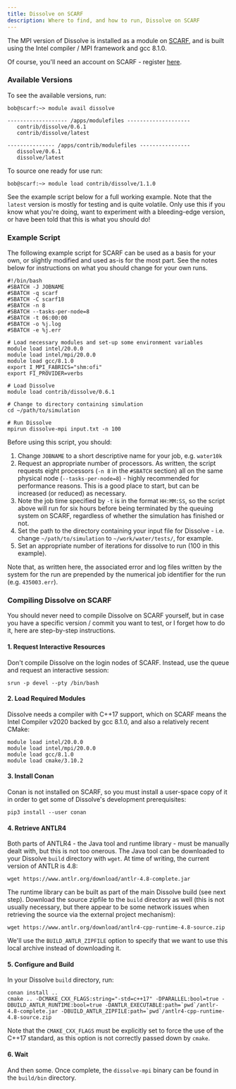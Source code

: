 ```yaml
---
title: Dissolve on SCARF
description: Where to find, and how to run, Dissolve on SCARF
---
```


The MPI version of Dissolve is installed as a module on [SCARF](https://www.scarf.rl.ac.uk), and is built using the Intel compiler / MPI framework and gcc 8.1.0.

Of course, you'll need an account on SCARF - register [here](https://www.scarf.rl.ac.uk/registration.html).

### Available Versions

To see the available versions, run:

```
bob@scarf:~> module avail dissolve

------------------- /apps/modulefiles --------------------
   contrib/dissolve/0.6.1
   contrib/dissolve/latest

--------------- /apps/contrib/modulefiles ----------------
   dissolve/0.6.1
   dissolve/latest
```

To source one ready for use run:

```
bob@scarf:~> module load contrib/dissolve/1.1.0
```

See the example script below for a full working example. Note that the `latest` version is mostly for testing and is quite volatile. Only use this if you know what you're doing, want to experiment with a bleeding-edge version, or have been told that this is what you should do!

### Example Script

The following example script for SCARF can be used as a basis for your own, or slightly modified and used as-is for the most part. See the notes below for instructions on what you should change for your own runs.

```
#!/bin/bash
#SBATCH -J JOBNAME
#SBATCH -q scarf
#SBATCH -C scarf18
#SBATCH -n 8
#SBATCH --tasks-per-node=8
#SBATCH -t 06:00:00
#SBATCH -o %j.log
#SBATCH -e %j.err

# Load necessary modules and set-up some environment variables
module load intel/20.0.0
module load intel/mpi/20.0.0
module load gcc/8.1.0
export I_MPI_FABRICS="shm:ofi"
export FI_PROVIDER=verbs

# Load Dissolve
module load contrib/dissolve/0.6.1

# Change to directory containing simulation
cd ~/path/to/simulation

# Run Dissolve
mpirun dissolve-mpi input.txt -n 100
```

Before using this script, you should:
1. Change `JOBNAME` to a short descriptive name for your job, e.g. `water10k`
2. Request an appropriate number of processors. As written, the script requests eight processors (`-n 8` in the `#SBATCH` section) all on the same physical node (`--tasks-per-node=8`) - highly recommended for performance reasons. This is a good place to start, but can be increased (or reduced) as necessary.
3. Note the job time specified by `-t` is in the format `HH:MM:SS`, so the script above will run for six hours before being terminated by the queuing system on SCARF, regardless of whether the simulation has finished or not.
4. Set the path to the directory containing your input file for Dissolve - i.e. change `~/path/to/simulation` to `~/work/water/tests/`, for example.
5. Set an appropriate number of iterations for dissolve to run (100 in this example).

Note that, as written here, the associated error and log files written by the system for the run are prepended by the numerical job identifier for the run (e.g. `435003.err`).

### Compiling Dissolve on SCARF

You should never need to compile Dissolve on SCARF yourself, but in case you have a specific version / commit you want to test, or I forget how to do it, here are step-by-step instructions.

#### 1. Request Interactive Resources

Don't compile Dissolve on the login nodes of SCARF. Instead, use the queue and request an interactive session:

```
srun -p devel --pty /bin/bash
```

#### 2. Load Required Modules

Dissolve needs a compiler with C++17 support, which on SCARF means the Intel Compiler v2020 backed by gcc 8.1.0, and also a relatively recent CMake:

```
module load intel/20.0.0
module load intel/mpi/20.0.0
module load gcc/8.1.0
module load cmake/3.10.2
```

#### 3. Install Conan

Conan is not installed on SCARF, so you must install a user-space copy of it in order to get some of Dissolve's development prerequisites:

```
pip3 install --user conan
```

#### 4. Retrieve ANTLR4

Both parts of ANTLR4 - the Java tool and runtime library - must be manually dealt with, but this is not too onerous. The Java tool can be downloaded to your Dissolve `build` directory with `wget`. At time of writing, the current version of ANTLR is 4.8:

```
wget https://www.antlr.org/download/antlr-4.8-complete.jar
```

The runtime library can be built as part of the main Dissolve build (see next step). Download the source zipfile to the `build` directory as well (this is not usually necessary, but there appear to be some network issues when retrieving the source via the external project mechanism):

```
wget https://www.antlr.org/download/antlr4-cpp-runtime-4.8-source.zip
```

We'll use the `BUILD_ANTLR_ZIPFILE` option to specify that we want to use this local archive instead of downloading it.

#### 5. Configure and Build

In your Dissolve `build` directory, run:

```
conan install ..
cmake .. -DCMAKE_CXX_FLAGS:string="-std=c++17" -DPARALLEL:bool=true -DBUILD_ANTLR_RUNTIME:bool=true -DANTLR_EXECUTABLE:path=`pwd`/antlr-4.8-complete.jar -DBUILD_ANTLR_ZIPFILE:path=`pwd`/antlr4-cpp-runtime-4.8-source.zip
```

Note that the `CMAKE_CXX_FLAGS` must be explicitly set to force the use of the C++17 standard, as this option is not correctly passed down by `cmake`.

#### 6. Wait

And then some. Once complete, the `dissolve-mpi` binary can be found in the `build/bin` directory.
